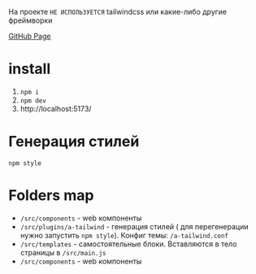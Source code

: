 На проекте `НЕ ИСПОЛЬЗУЕТСЯ` tailwindcss или какие-либо другие фреймворки

[GitHub Page](https://andrey31453.github.io/four-horses/)

# install

1. `npm i`
2. `npm dev`
3. http://localhost:5173/

# Генерация стилей

`npm style`

# Folders map

- `/src/components` - web компоненты
- `/src/plugins/a-tailwind` - генерация стилей ( для перегенерации нужно
  запустить `npm style`). Конфиг темы: `/a-tailwind.conf`
- `/src/templates` - самостоятельные блоки. Вставляются в тело страницы в
  `/src/main.js`
- `/src/components` - web компоненты
